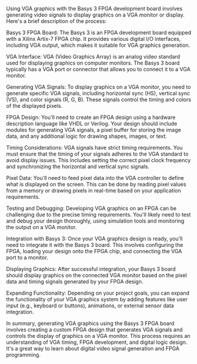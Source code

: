 Using VGA graphics with the Basys 3 FPGA development board involves generating video signals to display graphics on a VGA monitor or display. Here's a brief description of the process:

Basys 3 FPGA Board: The Basys 3 is an FPGA development board equipped with a Xilinx Artix-7 FPGA chip. It provides various digital I/O interfaces, including VGA output, which makes it suitable for VGA graphics generation.

VGA Interface: VGA (Video Graphics Array) is an analog video standard used for displaying graphics on computer monitors. The Basys 3 board typically has a VGA port or connector that allows you to connect it to a VGA monitor.

Generating VGA Signals: To display graphics on a VGA monitor, you need to generate specific VGA signals, including horizontal sync (HS), vertical sync (VS), and color signals (R, G, B). These signals control the timing and colors of the displayed pixels.

FPGA Design: You'll need to create an FPGA design using a hardware description language like VHDL or Verilog. Your design should include modules for generating VGA signals, a pixel buffer for storing the image data, and any additional logic for drawing shapes, images, or text.

Timing Considerations: VGA signals have strict timing requirements. You must ensure that the timing of your signals adheres to the VGA standard to avoid display issues. This includes setting the correct pixel clock frequency and synchronizing the horizontal and vertical sync signals.

Pixel Data: You'll need to feed pixel data into the VGA controller to define what is displayed on the screen. This can be done by reading pixel values from a memory or drawing pixels in real-time based on your application requirements.

Testing and Debugging: Developing VGA graphics on an FPGA can be challenging due to the precise timing requirements. You'll likely need to test and debug your design thoroughly, using simulation tools and monitoring the output on a VGA monitor.

Integration with Basys 3: Once your VGA graphics design is ready, you'll need to integrate it with the Basys 3 board. This involves configuring the FPGA, loading your design onto the FPGA chip, and connecting the VGA port to a monitor.

Displaying Graphics: After successful integration, your Basys 3 board should display graphics on the connected VGA monitor based on the pixel data and timing signals generated by your FPGA design.

Expanding Functionality: Depending on your project goals, you can expand the functionality of your VGA graphics system by adding features like user input (e.g., keyboard or buttons), animations, or external sensor data integration.

In summary, generating VGA graphics using the Basys 3 FPGA board involves creating a custom FPGA design that generates VGA signals and controls the display of graphics on a VGA monitor. This process requires an understanding of VGA timing, FPGA development, and digital logic design. It's a great way to learn about digital video signal generation and FPGA programming.
